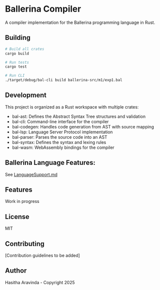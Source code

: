 # Ballerina Compiler

A compiler implementation for the Ballerina programming language in Rust.

## Building

```bash
# Build all crates
cargo build

# Run tests
cargo test

# Run CLI
./target/debug/bal-cli build ballerina-src/m1/exp1.bal
```

## Development

This project is organized as a Rust workspace with multiple crates:

- bal-ast: Defines the Abstract Syntax Tree structures and validation
- bal-cli: Command-line interface for the compiler
- bal-codegen: Handles code generation from AST with source mapping
- bal-lsp: Language Server Protocol implementation
- bal-parser: Parses the source code into an AST
- bal-syntax: Defines the syntax and lexing rules
- bal-wasm: WebAssembly bindings for the compiler

## Ballerina Language Features:

See [LanguageSupport.md](LanguageSupport.md)

## Features

Work in progress

## License

MIT

## Contributing

[Contribution guidelines to be added]

## Author

Hasitha Aravinda - Copyright 2025
